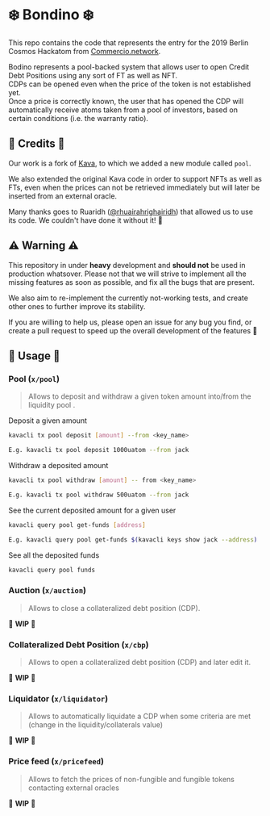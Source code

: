 # ❄️ Bondino ❄️
This repo contains the code that represents the entry for the 2019 Berlin Cosmos Hackatom from [Commercio.network](https://commercio.network). 

Bodino represents a pool-backed system that allows user to open Credit Debt Positions using any sort of FT as well 
as NFT.  
CDPs can be opened even when the price of the token is not established yet.  
Once a price is correctly known, the user that has opened the CDP will automatically receive atoms taken from a pool of 
investors, based on certain conditions (i.e. the warranty ratio). 

## 📝 Credits 📝
Our work is a fork of [Kava](https://github.com/Kava-Labs/kava-devnet), to which we added a new module called `pool`.

We also extended the original Kava code in order to support NFTs as well as FTs, even when the prices can not be 
retrieved immediately but will later be inserted from an external oracle.

Many thanks goes to Ruaridh ([@rhuairahrighairidh](https://github.com/rhuairahrighairidh)) that allowed us to use its code. We couldn't have done it without it! 💯

## ⚠️ Warning ⚠️
This repository in under **heavy** development and **should not** be used in production whatsover. Please not that we will strive to implement all the missing features as soon as possible, and fix all the bugs that are present. 

We also aim to re-implement the currently not-working tests, and create other ones to further improve its stability. 

If you are willing to help us, please open an issue for any bug you find, or create a pull request to speed up the overall development of the features 💪

## 📜 Usage 📜
### Pool (`x/pool`)

> Allows to deposit and withdraw a given token amount into/from the liquidity pool .

Deposit a given amount 
```bash
kavacli tx pool deposit [amount] --from <key_name>

E.g. kavacli tx pool deposit 1000uatom --from jack
``` 

Withdraw a deposited amount
```bash
kavacli tx pool withdraw [amount] -- from <key_name>

E.g. kavacli tx pool withdraw 500uatom --from jack
```

See the current deposited amount for a given user
```bash
kavacli query pool get-funds [address]

E.g. kavacli query pool get-funds $(kavacli keys show jack --address) 
```

See all the deposited funds 
```bash
kavacli query pool funds 
``` 

### Auction (`x/auction`)
> Allows to close a collateralized debt position (CDP). 

🔨 **WIP** 🔨

### Collateralized Debt Position (`x/cbp`)
> Allows to open a collateralized debt position (CDP) and later edit it.

🔨 **WIP** 🔨

### Liquidator (`x/liquidator`)
> Allows to automatically liquidate a CDP when some criteria are met (change in the liquidity/collaterals value)

🔨 **WIP** 🔨

### Price feed (`x/pricefeed`)
> Allows to fetch the prices of non-fungible and fungible tokens contacting external oracles

🔨 **WIP** 🔨
